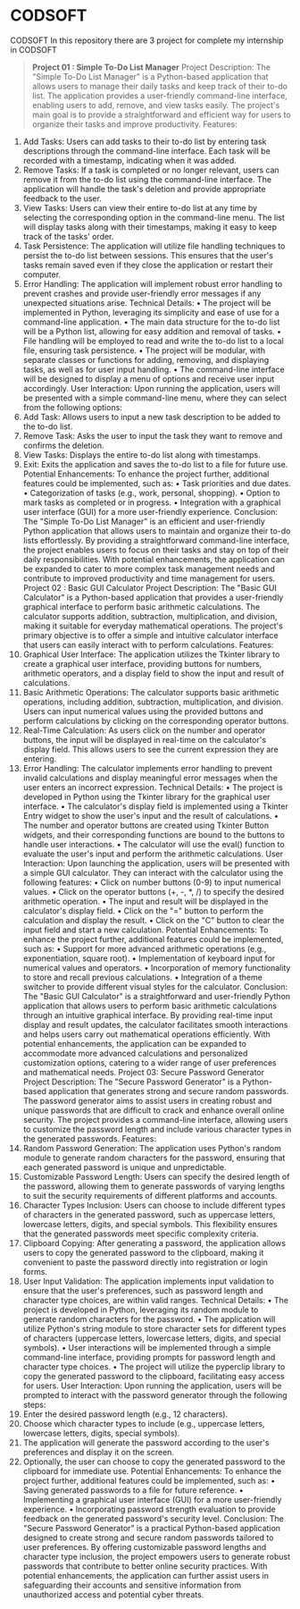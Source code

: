 # CODSOFT

CODSOFT
In this repository there are 3 project for complete my internship in CODSOFT
> **Project 01 : Simple To-Do List Manager**
Project Description: The "Simple To-Do List Manager" is a Python-based application that allows users to manage their daily tasks and keep track of their to-do list. The application provides a user-friendly command-line interface, enabling users to add, remove, and view tasks easily. The project's main goal is to provide a straightforward and efficient way for users to organize their tasks and improve productivity.
Features:
1.	Add Tasks: Users can add tasks to their to-do list by entering task descriptions through the command-line interface. Each task will be recorded with a timestamp, indicating when it was added.
2.	Remove Tasks: If a task is completed or no longer relevant, users can remove it from the to-do list using the command-line interface. The application will handle the task's deletion and provide appropriate feedback to the user.
3.	View Tasks: Users can view their entire to-do list at any time by selecting the corresponding option in the command-line menu. The list will display tasks along with their timestamps, making it easy to keep track of the tasks' order.
4.	Task Persistence: The application will utilize file handling techniques to persist the to-do list between sessions. This ensures that the user's tasks remain saved even if they close the application or restart their computer.
5.	Error Handling: The application will implement robust error handling to prevent crashes and provide user-friendly error messages if any unexpected situations arise.
Technical Details:
•	The project will be implemented in Python, leveraging its simplicity and ease of use for a command-line application.
•	The main data structure for the to-do list will be a Python list, allowing for easy addition and removal of tasks.
•	File handling will be employed to read and write the to-do list to a local file, ensuring task persistence.
•	The project will be modular, with separate classes or functions for adding, removing, and displaying tasks, as well as for user input handling.
•	The command-line interface will be designed to display a menu of options and receive user input accordingly.
User Interaction: Upon running the application, users will be presented with a simple command-line menu, where they can select from the following options:
1.	Add Task: Allows users to input a new task description to be added to the to-do list.
2.	Remove Task: Asks the user to input the task they want to remove and confirms the deletion.
3.	View Tasks: Displays the entire to-do list along with timestamps.
4.	Exit: Exits the application and saves the to-do list to a file for future use.
Potential Enhancements: To enhance the project further, additional features could be implemented, such as:
•	Task priorities and due dates.
•	Categorization of tasks (e.g., work, personal, shopping).
•	Option to mark tasks as completed or in progress.
•	Integration with a graphical user interface (GUI) for a more user-friendly experience.
Conclusion: The "Simple To-Do List Manager" is an efficient and user-friendly Python application that allows users to maintain and organize their to-do lists effortlessly. By providing a straightforward command-line interface, the project enables users to focus on their tasks and stay on top of their daily responsibilities. With potential enhancements, the application can be expanded to cater to more complex task management needs and contribute to improved productivity and time management for users.
Project 02 : Basic GUI Calculator
Project Description: The "Basic GUI Calculator" is a Python-based application that provides a user-friendly graphical interface to perform basic arithmetic calculations. The calculator supports addition, subtraction, multiplication, and division, making it suitable for everyday mathematical operations. The project's primary objective is to offer a simple and intuitive calculator interface that users can easily interact with to perform calculations.
Features:
1.	Graphical User Interface: The application utilizes the Tkinter library to create a graphical user interface, providing buttons for numbers, arithmetic operators, and a display field to show the input and result of calculations.
2.	Basic Arithmetic Operations: The calculator supports basic arithmetic operations, including addition, subtraction, multiplication, and division. Users can input numerical values using the provided buttons and perform calculations by clicking on the corresponding operator buttons.
3.	Real-Time Calculation: As users click on the number and operator buttons, the input will be displayed in real-time on the calculator's display field. This allows users to see the current expression they are entering.
4.	Error Handling: The calculator implements error handling to prevent invalid calculations and display meaningful error messages when the user enters an incorrect expression.
Technical Details:
•	The project is developed in Python using the Tkinter library for the graphical user interface.
•	The calculator's display field is implemented using a Tkinter Entry widget to show the user's input and the result of calculations.
•	The number and operator buttons are created using Tkinter Button widgets, and their corresponding functions are bound to the buttons to handle user interactions.
•	The calculator will use the eval() function to evaluate the user's input and perform the arithmetic calculations.
User Interaction: Upon launching the application, users will be presented with a simple GUI calculator. They can interact with the calculator using the following features:
•	Click on number buttons (0-9) to input numerical values.
•	Click on the operator buttons (+, -, *, /) to specify the desired arithmetic operation.
•	The input and result will be displayed in the calculator's display field.
•	Click on the "=" button to perform the calculation and display the result.
•	Click on the "C" button to clear the input field and start a new calculation.
Potential Enhancements: To enhance the project further, additional features could be implemented, such as:
•	Support for more advanced arithmetic operations (e.g., exponentiation, square root).
•	Implementation of keyboard input for numerical values and operators.
•	Incorporation of memory functionality to store and recall previous calculations.
•	Integration of a theme switcher to provide different visual styles for the calculator.
Conclusion: The "Basic GUI Calculator" is a straightforward and user-friendly Python application that allows users to perform basic arithmetic calculations through an intuitive graphical interface. By providing real-time input display and result updates, the calculator facilitates smooth interactions and helps users carry out mathematical operations efficiently. With potential enhancements, the application can be expanded to accommodate more advanced calculations and personalized customization options, catering to a wider range of user preferences and mathematical needs.
Project 03: Secure Password Generator
Project Description: The "Secure Password Generator" is a Python-based application that generates strong and secure random passwords. The password generator aims to assist users in creating robust and unique passwords that are difficult to crack and enhance overall online security. The project provides a command-line interface, allowing users to customize the password length and include various character types in the generated passwords.
Features:
1.	Random Password Generation: The application uses Python's random module to generate random characters for the password, ensuring that each generated password is unique and unpredictable.
2.	Customizable Password Length: Users can specify the desired length of the password, allowing them to generate passwords of varying lengths to suit the security requirements of different platforms and accounts.
3.	Character Types Inclusion: Users can choose to include different types of characters in the generated password, such as uppercase letters, lowercase letters, digits, and special symbols. This flexibility ensures that the generated passwords meet specific complexity criteria.
4.	Clipboard Copying: After generating a password, the application allows users to copy the generated password to the clipboard, making it convenient to paste the password directly into registration or login forms.
5.	User Input Validation: The application implements input validation to ensure that the user's preferences, such as password length and character type choices, are within valid ranges.
Technical Details:
•	The project is developed in Python, leveraging its random module to generate random characters for the password.
•	The application will utilize Python's string module to store character sets for different types of characters (uppercase letters, lowercase letters, digits, and special symbols).
•	User interactions will be implemented through a simple command-line interface, providing prompts for password length and character type choices.
•	The project will utilize the pyperclip library to copy the generated password to the clipboard, facilitating easy access for users.
User Interaction: Upon running the application, users will be prompted to interact with the password generator through the following steps:
1.	Enter the desired password length (e.g., 12 characters).
2.	Choose which character types to include (e.g., uppercase letters, lowercase letters, digits, special symbols).
3.	The application will generate the password according to the user's preferences and display it on the screen.
4.	Optionally, the user can choose to copy the generated password to the clipboard for immediate use.
Potential Enhancements: To enhance the project further, additional features could be implemented, such as:
•	Saving generated passwords to a file for future reference.
•	Implementing a graphical user interface (GUI) for a more user-friendly experience.
•	Incorporating password strength evaluation to provide feedback on the generated password's security level.
Conclusion: The "Secure Password Generator" is a practical Python-based application designed to create strong and secure random passwords tailored to user preferences. By offering customizable password lengths and character type inclusion, the project empowers users to generate robust passwords that contribute to better online security practices. With potential enhancements, the application can further assist users in safeguarding their accounts and sensitive information from unauthorized access and potential cyber threats.

